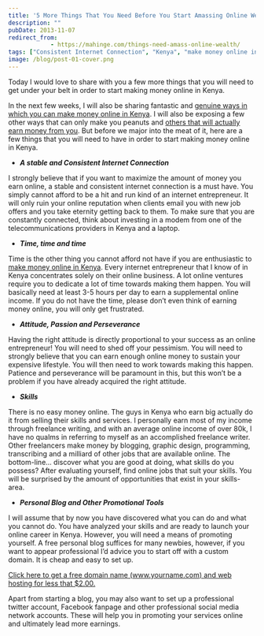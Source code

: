 ```yaml
---
title: '5 More Things That You Need Before You Start Amassing Online Wealth'
description: ""
pubDate: 2013-11-07
redirect_from:
            - https://mahinge.com/things-need-amass-online-wealth/
tags: ["Consistent Internet Connection", "Kenya", "make money online in Kenya", "Affiliate Marketing"]
image: /blog/post-01-cover.png
---
```

Today I would love to share with you a few more things that you will need to get under your belt in order to start making money online in Kenya.

In the next few weeks, I will also be sharing fantastic and [genuine ways in which you can make money online in Kenya](https://mahinge.com/ "Make money online"). I will also be exposing a few other ways that can only make you peanuts and [others that will actually earn money from you](https://mahinge.com/socialbizconnect-sbc-kenya-review/ "sbc"). But before we major into the meat of it, here are a few things that you will need to have in order to start making money online in Kenya.

- _**A stable and Consistent Internet Connection**_

I strongly believe that if you want to maximize the amount of money you earn online, a stable and consistent internet connection is a must have. You simply cannot afford to be a hit and run kind of an internet entrepreneur. It will only ruin your online reputation when clients email you with new job offers and you take eternity getting back to them. To make sure that you are constantly connected, think about investing in a modem from one of the telecommunications providers in Kenya and a laptop.

- _**Time, time and time**_

Time is the other thing you cannot afford not have if you are enthusiastic to [make money online in Kenya](https://mahinge.com/fully-monetize-blog-kenya/). Every internet entrepreneur that I know of in Kenya concentrates solely on their online business. A lot online ventures require you to dedicate a lot of time towards making them happen. You will basically need at least 3-5 hours per day to earn a supplemental online income. If you do not have the time, please don’t even think of earning money online, you will only get frustrated.

- _**Attitude, Passion and Perseverance**_

Having the right attitude is directly proportional to your success as an online entrepreneur! You will need to shed off your pessimism. You will need to strongly believe that you can earn enough online money to sustain your expensive lifestyle. You will then need to work towards making this happen. Patience and perseverance will be paramount in this, but this won’t be a problem if you have already acquired the right attitude.

- _**Skills**_

There is no easy money online. The guys in Kenya who earn big actually do it from selling their skills and services. I personally earn most of my income through freelance writing, and with an average online income of over 80k, I have no qualms in referring to myself as an accomplished freelance writer. Other freelancers make money by blogging, graphic design, programming, transcribing and a milliard of other jobs that are available online. The bottom-line… discover what you are good at doing, what skills do you possess? After evaluating yourself, find online jobs that suit your skills. You will be surprised by the amount of opportunities that exist in your skills-area.

- _**Personal Blog and Other Promotional Tools**_

I will assume that by now you have discovered what you can do and what you cannot do. You have analyzed your skills and are ready to launch your online career in Kenya. However, you will need a means of promoting yourself. A free personal blog suffices for many newbies, however, if you want to appear professional I’d advice you to start off with a custom domain. It is cheap and easy to set up.

[Click here to get a free domain name (www.yourname.com) and web hosting for less that \$2.00.](https://mahinge.com/visit/ipage "web hosting")

Apart from starting a blog, you may also want to set up a professional twitter account, Facebook fanpage and other professional social media network accounts. These will help you in promoting your services online and ultimately lead more earnings.
